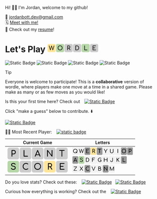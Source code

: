 
Hi! 👋🏼 I'm Jordan, welcome to my github!

📨 jordanbott.dev@gmail.com <br/>
🗓️ [Meet with me!](https://calendly.com/jordanbott-dev/30min?back=1&month=2024-02) <br/>
📝 Check out my <a href="./Jordan%20Bott%20Resume.pdf" target="_blank">resume</a>! <br/>


<!--START_SECTION:waka-->
<!--END_SECTION:waka-->

# Let's Play <img src="./wordle/tiles/yellow/W.svg" width="28" /><img src="./wordle/tiles/green/O.svg" width="28" /><img src="./wordle/tiles/grey/R.svg" width="28" /><img src="./wordle/tiles/grey/D.svg" width="28" /><img src="./wordle/tiles/green/L.svg" width="28" /><img src="./wordle/tiles/grey/E.svg" width="28" />

 ![Static Badge](https://img.shields.io/badge/Total%20Players-14-mediumpurple?style=flat&labelColor=lavender)  ![Static Badge](https://img.shields.io/badge/Total%20Wins-19-darkseagreen?style=flat&labelColor=ecfbe3) ![Static Badge](https://img.shields.io/badge/Total%20Games-20-khaki?style=flat&labelColor=lightyellow) ![Static Badge](https://img.shields.io/badge/Total%20Moves-98-pink?style=flat&labelColor=lavenderblush)

> [!TIP]
> Everyone is welcome to participate! This is a **collaborative** version of wordle, where players make one move at a time in a shared game. Please make as many or as few moves as you would like!

Is this your first time here? Check out &ensp; [![Static Badge](https://img.shields.io/badge/HOW%20TO%20PLAY-darkseagreen?style=flat)](./wordle/HowToPlay.md)

Click "make a guess" below to contribute. ⬇️

[![Static Badge](https://img.shields.io/badge/MAKE%20A%20GUESS-mediumpurple?style=flat)](https://github.com/jordan-bott/jordan-bott/issues/new?assignees=&labels=&projects=&template=wordle_guess.md&title=wordleguess%7C%5BPUT+5+LETTER+WORD+HERE%5D)

🧑‍💻 Most Recent Player: &ensp; [![static badge](https://img.shields.io/badge/jordan--bott-burlywood?logo=github)](https://github.com/jordan-bott)

| Current Game | Letters |
| ------------ | ------- |
| <img src="./wordle/tiles/grey/P.svg" width="40" /><img src="./wordle/tiles/grey/L.svg" width="40" /><img src="./wordle/tiles/grey/A.svg" width="40" /><img src="./wordle/tiles/grey/N.svg" width="40" /><img src="./wordle/tiles/grey/T.svg" width="40" /><br/><img src="./wordle/tiles/green/S.svg" width="40" /><img src="./wordle/tiles/grey/C.svg" width="40" /><img src="./wordle/tiles/grey/O.svg" width="40" /><img src="./wordle/tiles/yellow/R.svg" width="40" /><img src="./wordle/tiles/grey/E.svg" width="40" /><br/> | <img src="./wordle/letters/white/Q.svg" width="20" /><img src="./wordle/letters/white/W.svg" width="20" /><img src="./wordle/letters/grey/E.svg" width="20" /><img src="./wordle/letters/yellow/R.svg" width="20" /><img src="./wordle/letters/grey/T.svg" width="20" /><img src="./wordle/letters/white/Y.svg" width="20" /><img src="./wordle/letters/white/U.svg" width="20" /><img src="./wordle/letters/white/I.svg" width="20" /><img src="./wordle/letters/grey/O.svg" width="20" /><img src="./wordle/letters/grey/P.svg" width="20" /><br /><img src="./wordle/letters/grey/A.svg" width="20" /><img src="./wordle/letters/green/S.svg" width="20" /><img src="./wordle/letters/white/D.svg" width="20" /><img src="./wordle/letters/white/F.svg" width="20" /><img src="./wordle/letters/white/G.svg" width="20" /><img src="./wordle/letters/white/H.svg" width="20" /><img src="./wordle/letters/white/J.svg" width="20" /><img src="./wordle/letters/white/K.svg" width="20" /><img src="./wordle/letters/grey/L.svg" width="20" /><br /><img src="./wordle/letters/white/Z.svg" width="20" /><img src="./wordle/letters/white/X.svg" width="20" /><img src="./wordle/letters/grey/C.svg" width="20" /><img src="./wordle/letters/white/V.svg" width="20" /><img src="./wordle/letters/white/B.svg" width="20" /><img src="./wordle/letters/grey/N.svg" width="20" /><img src="./wordle/letters/white/M.svg" width="20" /> |

Do you love stats? Check out these: &ensp; [![Static Badge](https://img.shields.io/badge/PLAYER%20STATS-darkseagreen?style=flat)](./wordle/stat_sheets/PlayerData.md) &nbsp;  [![Static Badge](https://img.shields.io/badge/GLOBAL%20STATS-darkseagreen?style=flat)](./wordle/stat_sheets/GlobalData.md)

Curious how everything is working? Check out the &ensp; [![Static Badge](https://img.shields.io/badge/README-darkseagreen?style=flat)](./wordle/README.md)

